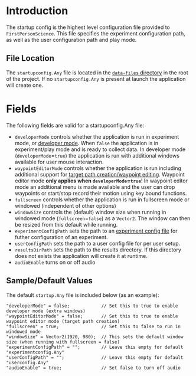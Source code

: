 # Introduction
The startup config is the highest level configuration file provided to `FirstPersonScience`. This file specifies the experiment configuration path, as well as the user configuration path and play mode.

## File Location
The `startupconfig.Any` file is located in the [`data-files` directory](../data-files/) in the root of the project. If no `startupconfig.Any` is present at launch the application will create one.

# Fields
The following fields are valid for a startupconfig.Any file:

* `developerMode` controls whether the application is run in experiment mode, or [developer mode](./developermode.md). When `false` the application is in experiment/play mode and is ready to collect data. In developer mode (`developerMode`=`true`) the application is run with additional windows available for user mouse interaction.
* `waypointEditorMode` controls whether the application is run including additional support for [target path creation/waypoint editing](./patheditor.md). Waypoint editor mode **only applies when `developerMode`=`true`**! In waypoint editor mode an additional menu is made available and the user can drop waypoints or start/stop record their motion using key bound functions.
* `fullscreen` controls whether the application is run in fullscreen mode or windowed (independent of other options)
* `windowSize` controls the (default) window size when running in windowed mode (`fullscreen`=`false`) as a `Vector2`. The window can then be resized from this default while running.
* `experimentConfigPath` sets the path to an [experiment config file](./experimentConfigReadme.md) for futher configuration of an experiment.
* `userConfigPath` sets the path to a user config file for per user setup.
* `resultsDirPath` sets the path to the results directory. If this directory does not exists the application will create it at runtime.
* `audioEnable` turns on or off audio

## Sample/Default Values
The default `startup.Any` file is included below (as an example):
```
"developerMode" = false;            // Set this to true to enable developer mode (extra windows)
"waypointEditorMode" = false;       // Set this to true to enable waypoint editor mode (target path creation)
"fullscreen" = true;                // Set this to false to run in windowed mode
"windowSize" = Vector2(1920, 980);  // This sets the default window size (when running with fullscreen = false)
"experimentConfigPath" = "";        // Leave this empty for default "experimentconfig.Any"
"userConfigPath" = "";              // Leave this empty for default "userconfig.Any"
"audioEnable" = true;               // Set false to turn off audio
```
